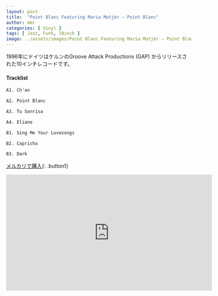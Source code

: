 ```yaml
---
layout: post
title:  "Point Blanc Featuring Maria Motjér – Point Blanc"
author: mmr
categories: [ Vinyl ]
tags: [ Jazz, Funk, 10inch ]
image: ../assets/images/Point Blanc Featuring Maria Motjér – Point Blanc.jpg
---
```


1996年にドイツはケルンのGroove Attack Productions (GAP) からリリースされた10インチレコードです。

#### Tracklist
```md
A1. Ch'an

A2. Point Blanc

A3. Tu Sonrisa

A4. Eliane

B1. Sing Me Your Lovesongs

B2. Capricho

B3. Dark
```

[メルカリで購入](https://jp.mercari.com/item/m18334755783?afid=6142608987){: .button1}

<iframe width="560" height="315" src="https://www.youtube.com/embed/EKkeDBm11K0?si=ZLp_8T-O366NVtkT" title="YouTube video player" frameborder="0" allow="accelerometer; autoplay; clipboard-write; encrypted-media; gyroscope; picture-in-picture; web-share" referrerpolicy="strict-origin-when-cross-origin" allowfullscreen></iframe>